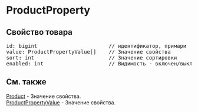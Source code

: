 # ProductProperty
## Свойство товара
<pre>
id: bigint                       // идентификатор, примари    
value: ProductPropertyValue[]    // Значение свойства  
sort: int                        // Значение сортировки  
enabled: int                     // Видимость - включен/выключен
</pre>
## Cм. также
[Product](../Product.md) - Значение свойства.  
[ProductPropertyValue](ProductPropertyValue.md) - Значение свойства. 